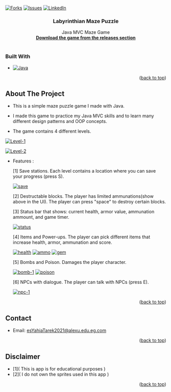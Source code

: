 <!-- Improved compatibility of back to top link: See: https://github.com/othneildrew/Best-README-Template/pull/73 -->

<a name="readme-top"></a>

[![Forks][forks-shield]][forks-url]  [![Issues][issues-shield]][issues-url]  [![LinkedIn][linkedin-shield]][linkedin-url]

<!-- PROJECT LOGO -->
</div>

<h3 align="center">Labyrinthian Maze Puzzle</h3>

<p align="center">
    Java MVC Maze Game
    <br />
    <a href="https://github.com/YahiaEng/java-ui-puzzle/releases/tag/Game"><strong>Download the game from the releases section</strong></a>
    <br />
    <br />
  </p>
</div>

### Built With

* [![Java](https://img.shields.io/badge/Java-white?style=for-the-badge&logo=Java&logoColor=orange)](https://www.java.com/en/)


<p align="right">(<a href="#readme-top">back to top</a>)</p>


<!-- ABOUT THE PROJECT -->

## About The Project

* This is a simple maze puzzle game I made with Java. 

* I made this game to practice my Java MVC skills and to learn many different design patterns and OOP concepts.

* The game contains 4 different levels.

[![Level-1][level-1]](https://res.cloudinary.com/rehost/image/upload/v1681099334/level2_lsqra3.png)

[![Level-2][level-2]](https://res.cloudinary.com/rehost/image/upload/v1681099536/level5_tury38.png)

* Features :

  [1] Save stations. Each level contains a location where you can save your progress (press S).
  
   [![save][save]](https://res.cloudinary.com/rehost/image/upload/v1681099913/save_station_i7ipgv.gif)

  [2] Destructable blocks. The player has limited ammunations(show above in the UI). The player can press "space" to destroy certain blocks.

  [3] Status bar that shows: current health, armor value, ammunation ammount, and game timer.
  
  [![status][status]](https://res.cloudinary.com/rehost/image/upload/v1681100701/Status-bar_mhzy6r.png)

  [4] Items and Power-ups. The player can pick different items that increase health, armor, ammunation and score.

   [![health][health]](https://res.cloudinary.com/rehost/image/upload/v1681099849/health_wt2086.gif)  [![ammo][ammo]](https://res.cloudinary.com/rehost/image/upload/v1681099855/magic_v1ycgs.gif)  [![gem][gem]](https://res.cloudinary.com/rehost/image/upload/v1681099861/blue_gem_wwcqma.gif)

  [5] Bombs and Poison. Damages the player character.

   [![bomb-1][bomb-1]](https://res.cloudinary.com/rehost/image/upload/v1681099876/skull_bomb_yzpjsu.gif)  [![poison][poison]](https://res.cloudinary.com/rehost/image/upload/v1681099881/posion_tqjkj5.gif)

  [6] NPCs with dialogue. The player can talk with NPCs (press E).

  [![npc-1][npc-1]](https://res.cloudinary.com/rehost/image/upload/v1681099563/dialogue2_ndvhbx.png)


<p align="right">(<a href="#readme-top">back to top</a>)</p>



<!-- CONTACT -->

## Contact

* Email: esYahiaTarek2021@alexu.edu.eg.com

<p align="right">(<a href="#readme-top">back to top</a>)</p>

<!-- ACKNOWLEDGMENTS -->

## Disclaimer

* [1]( This is app is for educational purposes )
* [2]( I do not own the sprites used in this app )

<p align="right">(<a href="#readme-top">back to top</a>)</p>

<!-- MARKDOWN LINKS & IMAGES -->

<!-- https://www.markdownguide.org/basic-syntax/#reference-style-links -->

[contributors-shield]: https://img.shields.io/github/contributors/YahiaEng/java-ui-puzzle.svg?style=for-the-badge
[contributors-url]: https://github.com/YahiaEng/java-ui-puzzle/graphs/contributors
[forks-shield]: https://img.shields.io/github/forks/YahiaEng/java-ui-puzzle.svg?style=for-the-badge
[forks-url]: https://github.com/YahiaEng/java-ui-puzzle/network/members
[stars-shield]: https://img.shields.io/github/stars/YahiaEng/java-ui-puzzle.svg?style=for-the-badge
[stars-url]: https://github.com/YahiaEng/java-ui-puzzle/stargazers
[issues-shield]: https://img.shields.io/github/issues/YahiaEng/java-ui-puzzle.svg?style=for-the-badge
[issues-url]: https://github.com/YahiaEng/java-ui-puzzle/issues
[license-shield]: https://img.shields.io/github/license/YahiaEng/java-ui-puzzle.svg?style=for-the-badge
[license-url]: https://github.com/YahiaEng/java-ui-puzzle/blob/master/LICENSE.txt
[linkedin-shield]: https://img.shields.io/badge/-LinkedIn-black.svg?style=for-the-badge&logo=linkedin&colorB=555
[linkedin-url]: https://linkedin.com/in/yahia-tarek-118716268
[level-1]: https://res.cloudinary.com/rehost/image/upload/v1681099334/level2_lsqra3.png
[level-2]: https://res.cloudinary.com/rehost/image/upload/v1681099536/level5_tury38.png
[status]: https://res.cloudinary.com/rehost/image/upload/v1681100701/Status-bar_mhzy6r.png
[npc-1]: https://res.cloudinary.com/rehost/image/upload/v1681099563/dialogue2_ndvhbx.png
[health]: https://res.cloudinary.com/rehost/image/upload/v1681099849/health_wt2086.gif
[ammo]: https://res.cloudinary.com/rehost/image/upload/v1681099855/magic_v1ycgs.gif
[gem]: https://res.cloudinary.com/rehost/image/upload/v1681099861/blue_gem_wwcqma.gif
[bomb-1]: https://res.cloudinary.com/rehost/image/upload/v1681099876/skull_bomb_yzpjsu.gif
[poison]: https://res.cloudinary.com/rehost/image/upload/v1681099881/posion_tqjkj5.gif
[save]: https://res.cloudinary.com/rehost/image/upload/v1681099913/save_station_i7ipgv.gif

